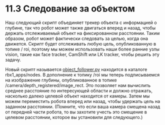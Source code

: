 # 11.3 Следование за объектом

Наш следующий скрипт объединяет трекер объекта с информацией о глубине, так что робот может также двигаться вперед и назад, чтобы держать отслеживаемый объект на фиксированном расстоянии. Таким образом, робот может фактически следовать за целью, когда она движется. Скрипт будет отслеживать любую цель, опубликованную в топике / roi, поэтому мы можем использовать наши более ранние узлы vision, такие как face tracker, CamShift или LK tracker, чтобы решить эту задачу.

Новый скрипт называется [object\_follower.py](https://github.com/pirobot/rbx1/blob/indigo-devel/rbx1_apps/nodes/object_follower.py) находится в каталоге rbx1\_apps/nodes. В дополнение к топику /roi мы теперь подписываемся на изображение глубины, опубликованное в топике /camera/depth\_registered/image\_rect. Это позволяет нам вычислить среднее расстояние по интересующей области и должно отражать, насколько далеко целевой объект находится от камеры. Затем мы можем переместить робота вперед или назад, чтобы удержать цель на заданном расстоянии. \(Помните, что если ваша камера смещена назад от передней части робота, то вы захотите учесть это смещение в целевом расстоянии, которое вы установили для следующего.\)


